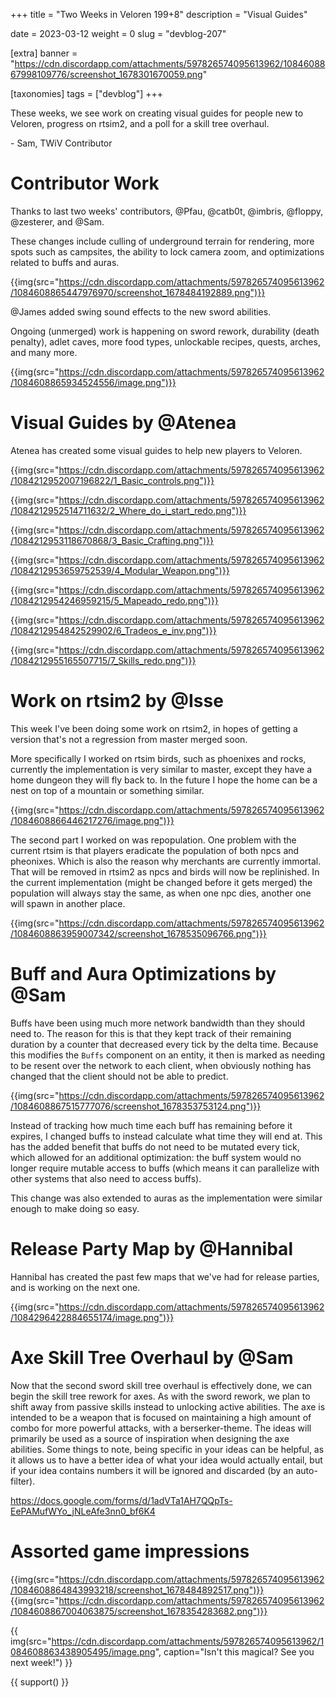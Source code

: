 +++
title = "Two Weeks in Veloren 199+8"
description = "Visual Guides"

date = 2023-03-12
weight = 0
slug = "devblog-207"

[extra]
banner = "https://cdn.discordapp.com/attachments/597826574095613962/1084608867998109776/screenshot_1678301670059.png"

[taxonomies]
tags = ["devblog"]
+++

These weeks, we see work on creating visual guides for people new to Veloren, progress on rtsim2, and a poll for a skill tree overhaul.

\- Sam, TWiV Contributor

# Contributor Work

Thanks to last two weeks' contributors, @Pfau, @catb0t, @imbris, @floppy, @zesterer, and @Sam.

These changes include culling of underground terrain for rendering, more spots such as campsites, the ability to lock camera zoom, and optimizations related to buffs and auras.

{{img(src="https://cdn.discordapp.com/attachments/597826574095613962/1084608865447976970/screenshot_1678484192889.png")}}

@James added swing sound effects to the new sword abilities.

Ongoing (unmerged) work is happening on sword rework, durability (death penalty), adlet caves, more food types, unlockable recipes, quests, arches, and many more.

{{img(src="https://cdn.discordapp.com/attachments/597826574095613962/1084608865934524556/image.png")}}

# Visual Guides by @Atenea

Atenea has created some visual guides to help new players to Veloren.

{{img(src="https://cdn.discordapp.com/attachments/597826574095613962/1084212952007196822/1_Basic_controls.png")}}

{{img(src="https://cdn.discordapp.com/attachments/597826574095613962/1084212952514711632/2_Where_do_i_start_redo.png")}}

{{img(src="https://cdn.discordapp.com/attachments/597826574095613962/1084212953118670868/3_Basic_Crafting.png")}}

{{img(src="https://cdn.discordapp.com/attachments/597826574095613962/1084212953659752539/4_Modular_Weapon.png")}}

{{img(src="https://cdn.discordapp.com/attachments/597826574095613962/1084212954246959215/5_Mapeado_redo.png")}}

{{img(src="https://cdn.discordapp.com/attachments/597826574095613962/1084212954842529902/6_Tradeos_e_inv.png")}}

{{img(src="https://cdn.discordapp.com/attachments/597826574095613962/1084212955165507715/7_Skills_redo.png")}}

# Work on rtsim2 by @Isse

This week I've been doing some work on rtsim2, in hopes of getting a version that's not a regression from master merged soon.

More specifically I worked on rtsim birds, such as phoenixes and rocks, currently the implementation is very similar to master, except they have a home dungeon they will fly back to. In the future I hope the home can be a nest on top of a mountain or something similar.

{{img(src="https://cdn.discordapp.com/attachments/597826574095613962/1084608866446217276/image.png")}}

The second part I worked on was repopulation. One problem with the current rtsim is that players eradicate the population of both npcs and pheonixes. Which is also the reason why merchants are currently immortal. That will be removed in rtsim2 as npcs and birds will now be replinished. In the current implementation (might be changed before it gets merged) the population will always stay the same, as when one npc dies, another one will spawn in another place.

{{img(src="https://cdn.discordapp.com/attachments/597826574095613962/1084608863959007342/screenshot_1678535096766.png")}}

# Buff and Aura Optimizations by @Sam

Buffs have been using much more network bandwidth than they should need to. The reason for this is that they kept track of their remaining duration by a counter that decreased every tick by the delta time. Because this modifies the `Buffs` component on an entity, it then is marked as needing to be resent over the network to each client, when obviously nothing has changed that the client should not be able to predict.

{{img(src="https://cdn.discordapp.com/attachments/597826574095613962/1084608867515777076/screenshot_1678353753124.png")}}

Instead of tracking how much time each buff has remaining before it expires, I changed buffs to instead calculate what time they will end at. This has the added benefit that buffs do not need to be mutated every tick, which allowed for an additional optimization: the buff system would no longer require mutable access to buffs (which means it can parallelize with other systems that also need to access buffs).

This change was also extended to auras as the implementation were similar enough to make doing so easy.

# Release Party Map by @Hannibal

Hannibal has created the past few maps that we've had for release parties, and is working on the next one.

{{img(src="https://cdn.discordapp.com/attachments/597826574095613962/1084296422884655174/image.png")}}

# Axe Skill Tree Overhaul by @Sam

Now that the second sword skill tree overhaul is effectively done, we can begin the skill tree rework for axes. As with the sword rework, we plan to shift away from passive skills instead to unlocking active abilities. The axe is intended to be a weapon that is focused on maintaining a high amount of combo for more powerful attacks, with a berserker-theme. The ideas will primarily be used as a source of inspiration when designing the axe abilities. Some things to note, being specific in your ideas can be helpful, as it allows us to have a better idea of what your idea would actually entail, but if your idea contains numbers it will be ignored and discarded (by an auto-filter).

https://docs.google.com/forms/d/1adVTa1AH7QQpTs-EePAMufWYo_jNLeAfe3nn0_bf6K4

# Assorted game impressions

{{img(src="https://cdn.discordapp.com/attachments/597826574095613962/1084608864843993218/screenshot_1678484892517.png")}}
{{img(src="https://cdn.discordapp.com/attachments/597826574095613962/1084608867004063875/screenshot_1678354283682.png")}}

{{
    img(src="https://cdn.discordapp.com/attachments/597826574095613962/1084608863438905495/image.png",
    caption="Isn't this magical? See you next week!")
}}

{{ support() }}
